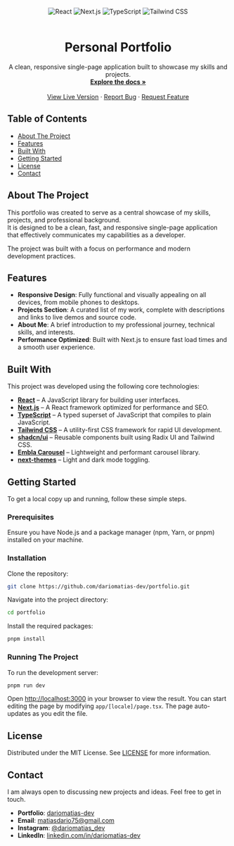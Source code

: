 <br>
<div align="center">
  <img src="https://img.shields.io/badge/React-20232A?style=for-the-badge&logo=react&logoColor=61DAFB" alt="React">
  <img src="https://img.shields.io/badge/Next-black?style=for-the-badge&logo=next.js&logoColor=white" alt="Next.js">
  <img src="https://img.shields.io/badge/TypeScript-007ACC?style=for-the-badge&logo=typescript&logoColor=white" alt="TypeScript">
  <img src="https://img.shields.io/badge/Tailwind_CSS-38B2AC?style=for-the-badge&logo=tailwind-css&logoColor=white" alt="Tailwind CSS">
</div>
<br>

<h1 align="center">Personal Portfolio</h1>

<p align="center">
  A clean, responsive single-page application built to showcase my skills and projects.
  <br>
  <a href="#about-the-project"><strong>Explore the docs »</strong></a>
  <br>
  <br>
  <a href="https://dariomatias-dev.com">View Live Version</a> · 
  <a href="https://github.com/dariomatias-dev/portfolio/issues">Report Bug</a> · 
  <a href="https://github.com/dariomatias-dev/portfolio/issues">Request Feature</a>
</p>

## Table of Contents

- [About The Project](#about-the-project)
- [Features](#features)
- [Built With](#built-with)
- [Getting Started](#getting-started)
- [License](#license)
- [Contact](#contact)

## About The Project

This portfolio was created to serve as a central showcase of my skills, projects, and professional background.  
It is designed to be a clean, fast, and responsive single-page application that effectively communicates my capabilities as a developer.

The project was built with a focus on performance and modern development practices.

## Features

- **Responsive Design**: Fully functional and visually appealing on all devices, from mobile phones to desktops.
- **Projects Section**: A curated list of my work, complete with descriptions and links to live demos and source code.
- **About Me**: A brief introduction to my professional journey, technical skills, and interests.
- **Performance Optimized**: Built with Next.js to ensure fast load times and a smooth user experience.

## Built With

This project was developed using the following core technologies:

- **[React](https://reactjs.org/)** – A JavaScript library for building user interfaces.
- **[Next.js](https://nextjs.org/)** – A React framework optimized for performance and SEO.
- **[TypeScript](https://www.typescriptlang.org/)** – A typed superset of JavaScript that compiles to plain JavaScript.
- **[Tailwind CSS](https://tailwindcss.com/)** – A utility-first CSS framework for rapid UI development.
- **[shadcn/ui](https://ui.shadcn.com/)** – Reusable components built using Radix UI and Tailwind CSS.
- **[Embla Carousel](https://www.embla-carousel.com/)** – Lightweight and performant carousel library.
- **[next-themes](https://github.com/pacocoursey/next-themes)** – Light and dark mode toggling.

## Getting Started

To get a local copy up and running, follow these simple steps.

### Prerequisites

Ensure you have Node.js and a package manager (npm, Yarn, or pnpm) installed on your machine.

### Installation

Clone the repository:

```bash
git clone https://github.com/dariomatias-dev/portfolio.git
````

Navigate into the project directory:

```bash
cd portfolio
```

Install the required packages:

```bash
pnpm install
```

### Running The Project

To run the development server:

```bash
pnpm run dev
```

Open [http://localhost:3000](http://localhost:3000) in your browser to view the result.
You can start editing the page by modifying `app/[locale]/page.tsx`. The page auto-updates as you edit the file.

## License

Distributed under the MIT License. See [LICENSE](LICENSE) for more information.

## Contact

I am always open to discussing new projects and ideas. Feel free to get in touch.

- **Portfolio**: [dariomatias-dev](https://dariomatias-dev.com)
- **Email**: [matiasdario75@gmail.com](mailto:matiasdario75@gmail.com)
- **Instagram**: [@dariomatias_dev](https://instagram.com/dariomatias_dev)
- **LinkedIn**: [linkedin.com/in/dariomatias-dev](https://linkedin.com/in/dariomatias-dev)
